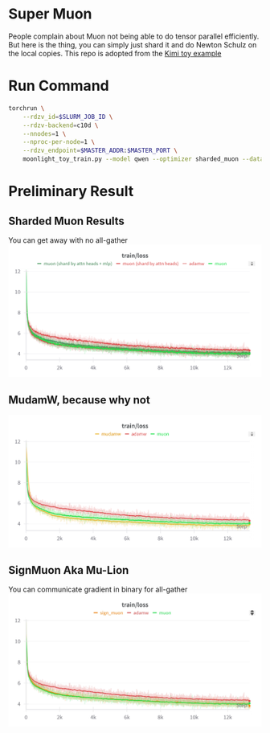 # Super Muon
People complain about Muon not being able to do tensor parallel efficiently. But here is the thing, you can simply just shard it and do Newton Schulz on the local copies.
This repo is adopted from the [Kimi toy example](https://github.com/MoonshotAI/Moonlight/blob/master/examples/toy_train.py)

# Run Command
```bash
torchrun \
    --rdzv_id=$SLURM_JOB_ID \
    --rdzv-backend=c10d \
    --nnodes=1 \
    --nproc-per-node=1 \
    --rdzv_endpoint=$MASTER_ADDR:$MASTER_PORT \
    moonlight_toy_train.py --model qwen --optimizer sharded_muon --dataset openwebtext-100k --hidden_size 896 --lr 1e-3 --run_name sharded_muon
```

# Preliminary Result

## Sharded Muon Results
You can get away with no all-gather
![result](moonlight_toy_results.png)

## MudamW, because why not
![result](mudamw_results.png)

## SignMuon Aka Mu-Lion
You can communicate gradient in binary for all-gather
![result](sign_muon.jpg)
